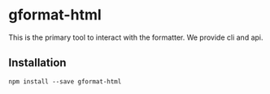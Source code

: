 # gformat-html

This is the primary tool to interact with the formatter. We provide cli and api.

## Installation

```
npm install --save gformat-html
```
